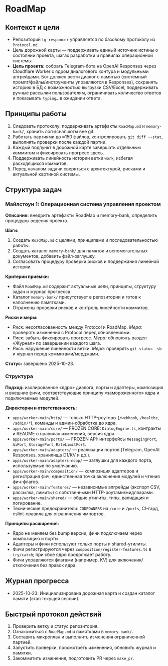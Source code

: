 # RoadMap

## Контекст и цели
- Репозиторий `tg-responcer` управляется по базовому протоколу из `Protocol.md`.
- Цель дорожной карты — поддерживать единый источник истины о состоянии проекта, шагах разработки и правилах операционной системы.
- **Цель проекта:** собрать Telegram-бота на OpenAI Responses через Cloudflare Worker с ядром диалогового контура и модульными апгрейдами. Бот должен вести диалог с памятью (системный промпт/файлы/инструменты управляются в Responses), сохранять историю в БД с возможностью выгрузки CSV/Excel, поддерживать ручные рассылки пользователям, ограничивать количество ответов и показывать `typing…` в ожидании ответа.

## Принципы работы
1. Следовать протоколу: поддерживать артефакты `RoadMap.md` и `memory-bank/`, хранить логи/снапшоты вне git.
2. Работать партиями до ≈150 файлов, контролировать `git diff --stat`, выполнять проверки после каждой партии.
3. Каждый подпункт в дорожной карте завершать отдельным коммитом и фиксировать прогресс здесь.
4. Поддерживать линейность истории ветки `work`, избегая расходящихся коммитов.
5. Перед началом задачи сверяться с архитектурой, рисками и актуальной картиной системы.

## Структура задач

### Майлстоун 1: Операционная система управления проектом
**Описание:** внедрить артефакты RoadMap и memory-bank, определить процедуры ведения проекта.

**Шаги:**
1. Создать `RoadMap.md` с целями, принципами и последовательностью работы.
2. Создать каталог `memory-bank/` для памяток и вспомогательных документов, добавить файл-заглушку.
3. Согласовать процедуру проверки рисков и поддержания линейной истории.

**Критерии приёмки:**
- Файл `RoadMap.md` содержит актуальные цели, принципы, структуру задач и журнал прогресса.
- Каталог `memory-bank/` присутствует в репозитории и готов к наполнению памятками.
- Отражены проверки рисков и контроль линейности коммитов.

**Риски и меры:**
- *Риск:* несогласованность между Protocol и RoadMap. *Мера:* проверять изменения с Protocol перед обновлениями.
- *Риск:* забыть фиксировать прогресс. *Мера:* обновлять раздел «Журнал» по завершении каждого шага.
- *Риск:* нарушение линейности ветки. *Мера:* проверять `git status -sb` и журнал перед коммитами/мерджами.

**Статус:** завершено 2025-10-23.

### Структура

**Подход:** изолированное «ядро» диалога, порты и адаптеры, композиция и внешние фичи, соответствующие принципу «замороженного» ядра и подключаемых модулей.

**Директории и ответственность:**
- `apps/worker-main/http/` — только HTTP-роутеры (`/webhook`, `/healthz`, `/admin/*`), команды и админ-обработка до ядра.
- `apps/worker-main/core/` — FROZEN CORE: `DialogEngine.ts`, контракты и README о правилах изменений, версия ядра.
- `apps/worker-main/ports/` — FROZEN API: интерфейсы `MessagingPort`, `AiPort`, `StoragePort`, `RateLimitPort`.
- `apps/worker-main/adapters/` — реализации портов (Telegram, OpenAI Responses, хранилища D1/KV и др.).
- `apps/worker-main/adapters-noop/` — заглушки для каждого порта, используемые по умолчанию.
- `apps/worker-main/composition/` — композиция адаптеров и регистрация фич; единственная точка включения модулей и чтения фич-флагов.
- `apps/worker-main/features/` — независимые апгрейды (экспорт CSV, рассылка, лимиты) с собственными HTTP-роутами/мидлварами.
- `apps/worker-main/shared/` — общие утилиты, типы, валидация и логирование.
- Технические предохранители: `CODEOWNERS` на `/core` и `/ports`, CI-гард, eslint-правила для ограничения импортов.

**Принципы расширения:**
- Ядро не меняем без bump версии; фичи подключаем через композицию и порты.
- Адаптеры и фичи используют только порты и shared-утилиты.
- Фичи регистрируются через `composition/register-features.ts` в `try/catch`; при сбое ядро продолжает работу.
- Фичи управляются флагами (например, KV) для включения/отключения без правок ядра.

## Журнал прогресса
- 2025-10-23: Инициализирована дорожная карта и создан каталог памяти (этап текущей сессии).

## Быстрый протокол действий
1. Проверить ветку и статус репозитория.
2. Ознакомиться с `RoadMap.md` и памятками в `memory-bank/`.
3. Составить микроплан и выполнить изменения ограниченной партией.
4. Запустить проверки, просмотреть изменения, обновить журнал и памятки.
5. Закоммитить изменения, подготовить PR через `make_pr`.
